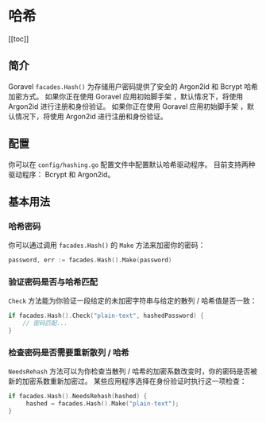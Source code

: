 # 哈希

[[toc]]

## 简介

Goravel `facades.Hash()` 为存储用户密码提供了安全的 Argon2id 和 Bcrypt 哈希加密方式。 如果你正在使用 Goravel 应用初始脚手架 ，默认情况下，将使用 Argon2id 进行注册和身份验证。 如果你正在使用 Goravel 应用初始脚手架 ，默认情况下，将使用 Argon2id 进行注册和身份验证。

## 配置

你可以在 `config/hashing.go` 配置文件中配置默认哈希驱动程序。 目前支持两种驱动程序： Bcrypt 和 Argon2id。

## 基本用法

### 哈希密码

你可以通过调用 `facades.Hash()` 的 `Make` 方法来加密你的密码：

```go
password, err := facades.Hash().Make(password)
```

### 验证密码是否与哈希匹配

`Check` 方法能为你验证一段给定的未加密字符串与给定的散列 / 哈希值是否一致：

```go
if facades.Hash().Check("plain-text", hashedPassword) {
    // 密码匹配...
}
```

### 检查密码是否需要重新散列 / 哈希

`NeedsRehash` 方法可以为你检查当散列 / 哈希的加密系数改变时，你的密码是否被新的加密系数重新加密过。 某些应用程序选择在身份验证时执行这一项检查：

```go
if facades.Hash().NeedsRehash(hashed) {
     hashed = facades.Hash().Make("plain-text");
}
```
